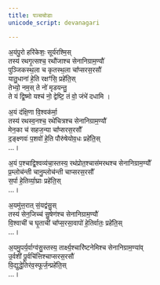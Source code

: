 ```yaml
---
title: पञ्चचोडाः
unicode_script: devanagari

---
```


अ॒यंपु॒रो हरि॑केशः॒ सूर्य॑रश्मि॒स्  
तस्य॑ रथगृ॒त्सश्च॒ रथौ॑जाश्च सेनानिग्राम॒ण्यौ॑  
पुञ्जिकस्थ॒ला च कृतस्थ॒ला चा᳚प्सरस॒रसौ॑  
यातु॒धाना॑ हे॒ति रक्षꣳ॑सि॒ प्रहे॑ति॒स्  
तेभ्यो॒ नम॒स् ते नो॑ मृडयन्तु॒  
ते यं द्वि॒ष्मो यश्च॑ नो॒ द्वेष्टि॒ तं वो॒  जंभे॑ दधामि ।

अ॒यं द॑क्षि॒णा वि॒श्वक॑र्मा॒  
तस्य॑ रथस्व॒नश्च॒ रथे॑चित्रश्च सेनानिग्राम॒ण्यौ॑  
मेन॒का च॑ सहज॒न्या चा᳚प्सरस॒रसौ᳚  
द॒ङ्क्ष्णवः॑ प॒शवो॑ हे॒ति पौरु॑षेयोव॒धः प्रहे॑ति॒स्  
…।

अ॒यं प॒श्चाद्वि॒श्वव्य॑चा॒स्तस्य॒ रथ॑प्रोत॒श्चास॑मरथश्च सेनानिग्राम॒ण्यौ᳚  
प्र॒म्लोच॑न्ती चानु॒म्लोच॑न्ती चाप्सरस॒रसौ᳚  
स॒र्पा हे॒तिर्व्या॒घ्राः प्रहे॑ति॒स्  
…।

अ॒यमु॑त्त॒रात् सं॒यद्व॑सु॒स्  
तस्य॑ सेन॒जिच्च॑ सु॒षेण॑श्च सेनानिग्राम॒ण्यौ॑  
वि॒श्वाची॑ च घृ॒ताची॑ चा᳚प्स॒रसा॒वापो॑ हे॒तिर्वातः॒ प्रहे॑ति॒स्  
…।

अ॒यमु॒पर्य॒र्वाग्व॑सु॒स्तस्य॒ तार्क्ष्य॒श्चारि॑ष्टनेमिश्च सेनानिग्राम॒ण्या॑व्  
उ॒र्वशी॑ पू॒र्वचि॑त्तिश्चाप्सरस॒रसौ॑  
वि॒द्युद्धे॒तिर॑व॒स्फूर्ज॒न्प्रहे॑ति॒स्  
…।